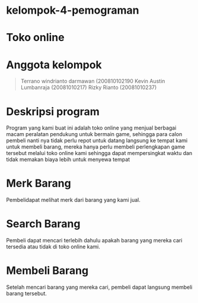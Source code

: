 # kelompok-4-pemograman
# Toko online
# Anggota kelompok
> Terrano windrianto darmawan (200810102190
> Kevin Austin Lumbanraja (20081010217)
> Rizky Rianto (20081010237)
# Deskripsi program
Program yang kami buat ini adalah toko online yang menjual berbagai macam peralatan pendukung untuk bermain game, sehingga para calon pembeli nanti nya tidak perlu repot untuk datang langsung ke tempat kami untuk membeli barang, mereka hanya perlu membeli perlengkapan game tersebut melalui toko online kami sehingga dapat mempersingkat waktu dan tidak memakan biaya lebih untuk menyewa tempat
# Merk Barang
Pembelidapat melihat merk dari barang yang kami jual.
# Search Barang
Pembeli dapat mencari terlebih dahulu apakah barang yang mereka cari tersedia atau tidak di toko online kami.
# Membeli Barang
Setelah mencari barang yang mereka cari, pembeli dapat langsung membeli barang tersebut.
